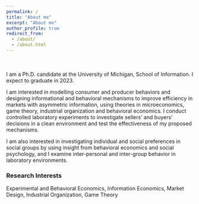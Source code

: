 ```yaml
---
permalink: /
title: "About me"
excerpt: "About me"
author_profile: true
redirect_from: 
  - /about/
  - /about.html
---
```

<br/>
<br/>
I am a Ph.D. candidate at the University of Michigan, School of Information. I expect to graduate in 2023. 


I am interested in modelling consumer and producer behaviors and designing informational and behavioral mechanisms to improve efficiency in markets with asymmetric information, using theories in microeconomics, game theory, industrial organization and behavioral economics. I conduct controlled laboratory experiments to investigate sellers’ and buyers’ decisions in a clean environment and test the effectiveness of my proposed mechanisms. 

I am also interested in investigating individual and social preferences in social groups by using insight from behavioral economics and social psychology, and I examine inter-personal and inter-group behavior in laboratory environments.


### Research Interests
Experimental and Behavioral Economics, Information Economics, Market Design, Industrial Organization, Game Theory

